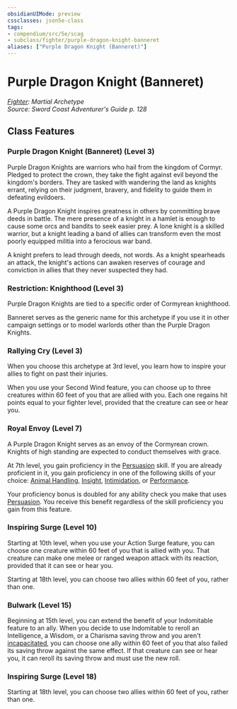 ```yaml
---
obsidianUIMode: preview
cssclasses: json5e-class
tags:
- compendium/src/5e/scag
- subclass/fighter/purple-dragon-knight-banneret
aliases: ["Purple Dragon Knight (Banneret)"]
---
```

# Purple Dragon Knight (Banneret)
*[Fighter](fighter.md): Martial Archetype*  
*Source: Sword Coast Adventurer's Guide p. 128*  


## Class Features

### Purple Dragon Knight (Banneret) (Level 3)

Purple Dragon Knights are warriors who hail from the kingdom of Cormyr. Pledged to protect the crown, they take the fight against evil beyond the kingdom's borders. They are tasked with wandering the land as knights errant, relying on their judgment, bravery, and fidelity to guide them in defeating evildoers.

A Purple Dragon Knight inspires greatness in others by committing brave deeds in battle. The mere presence of a knight in a hamlet is enough to cause some orcs and bandits to seek easier prey. A lone knight is a skilled warrior, but a knight leading a band of allies can transform even the most poorly equipped militia into a ferocious war band.

A knight prefers to lead through deeds, not words. As a knight spearheads an attack, the knight's actions can awaken reserves of courage and conviction in allies that they never suspected they had.

### Restriction: Knighthood (Level 3)

Purple Dragon Knights are tied to a specific order of Cormyrean knighthood.

Banneret serves as the generic name for this archetype if you use it in other campaign settings or to model warlords other than the Purple Dragon Knights.

### Rallying Cry (Level 3)

When you choose this archetype at 3rd level, you learn how to inspire your allies to fight on past their injuries.

When you use your Second Wind feature, you can choose up to three creatures within 60 feet of you that are allied with you. Each one regains hit points equal to your fighter level, provided that the creature can see or hear you.

### Royal Envoy (Level 7)

A Purple Dragon Knight serves as an envoy of the Cormyrean crown. Knights of high standing are expected to conduct themselves with grace.

At 7th level, you gain proficiency in the [Persuasion](z_compendium/rules/skills.md#Persuasion) skill. If you are already proficient in it, you gain proficiency in one of the following skills of your choice: [Animal Handling](z_compendium/rules/skills.md#Animal%20Handling), [Insight](z_compendium/rules/skills.md#Insight), [Intimidation](z_compendium/rules/skills.md#Intimidation), or [Performance](z_compendium/rules/skills.md#Performance).

Your proficiency bonus is doubled for any ability check you make that uses [Persuasion](z_compendium/rules/skills.md#Persuasion). You receive this benefit regardless of the skill proficiency you gain from this feature.

### Inspiring Surge (Level 10)

Starting at 10th level, when you use your Action Surge feature, you can choose one creature within 60 feet of you that is allied with you. That creature can make one melee or ranged weapon attack with its reaction, provided that it can see or hear you.

Starting at 18th level, you can choose two allies within 60 feet of you, rather than one.

### Bulwark (Level 15)

Beginning at 15th level, you can extend the benefit of your Indomitable feature to an ally. When you decide to use Indomitable to reroll an Intelligence, a Wisdom, or a Charisma saving throw and you aren't [incapacitated](z_compendium/rules/conditions.md#incapacitated), you can choose one ally within 60 feet of you that also failed its saving throw against the same effect. If that creature can see or hear you, it can reroll its saving throw and must use the new roll.

### Inspiring Surge (Level 18)

Starting at 18th level, you can choose two allies within 60 feet of you, rather than one.